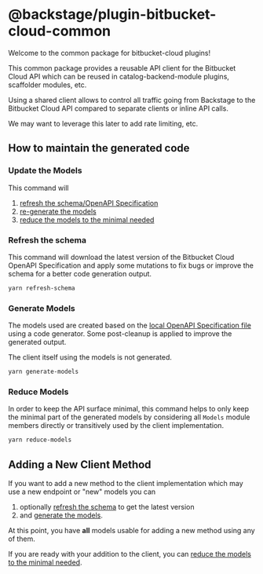 # @backstage/plugin-bitbucket-cloud-common

Welcome to the common package for bitbucket-cloud plugins!

This common package provides a reusable API client for the Bitbucket Cloud API
which can be reused in catalog-backend-module plugins, scaffolder modules, etc.

Using a shared client allows to control all traffic going from Backstage to
the Bitbucket Cloud API compared to separate clients or inline API calls.

We may want to leverage this later to add rate limiting, etc.

## How to maintain the generated code

### Update the Models

This command will

1. [refresh the schema/OpenAPI Specification](#refresh-the-schema)
2. [re-generate the models](#generate-models)
3. [reduce the models to the minimal needed](#reduce-models)

### Refresh the schema

This command will download the latest version of the Bitbucket Cloud OpenAPI Specification
and apply some mutations to fix bugs or improve the schema for a better code generation output.

```sh
yarn refresh-schema
```

### Generate Models

The models used are created based on the [local OpenAPI Specification file](bitbucket-cloud.oas.json)
using a code generator.
Some post-cleanup is applied to improve the generated output.

The client itself using the models is not generated.

```sh
yarn generate-models
```

### Reduce Models

In order to keep the API surface minimal, this command helps to only keep the minimal part of the
generated models by considering all `Models` module members directly or transitively used by the
client implementation.

```sh
yarn reduce-models
```

## Adding a New Client Method

If you want to add a new method to the client implementation which may use a new endpoint or "new" models
you can

1. optionally [refresh the schema](#refresh-the-schema) to get the latest version
2. and [generate the models](#generate-models).

At this point, you have **all** models usable for adding a new method using any of them.

If you are ready with your addition to the client, you can [reduce the models to the minimal needed](#reduce-models).
